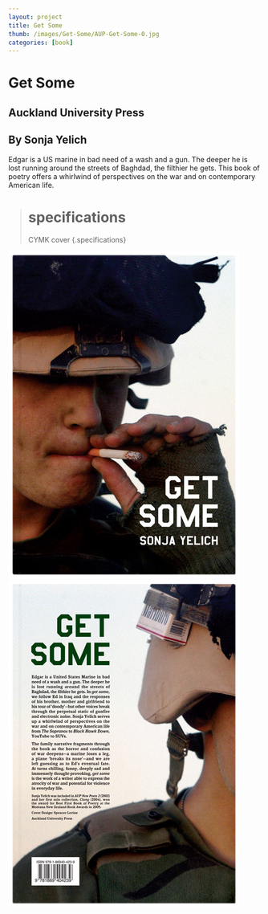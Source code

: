 ```yaml
---
layout: project
title: Get Some
thumb: /images/Get-Some/AUP-Get-Some-0.jpg
categories: [book]
---
```


# Get Some

## Auckland University Press
## By Sonja Yelich

Edgar is a US marine in bad need of a wash and a gun. The deeper he is lost running around the streets of Baghdad, the filthier he gets. This book of poetry offers a whirlwind of perspectives on the war and on contemporary American life. 

> # specifications
> CYMK cover
{.specifications}

![](/images/Get-Some/AUP-Get-Some-1.jpg)
![](/images/Get-Some/AUP-Get-Some-2.jpg)